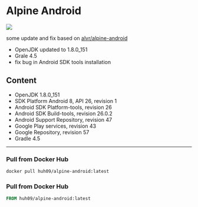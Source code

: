 # Alpine Android
[![](https://images.microbadger.com/badges/image/huh09/alpine-android.svg)](https://microbadger.com/images/huh09/alpine-android)

some update and fix based on [alvr/alpine-android](https://github.com/alvr/alpine-android)
* OpenJDK updated to 1.8.0_151
* Grale 4.5
* fix bug in Android SDK tools installation

## Content
* OpenJDK 1.8.0_151
* SDK Platform Android 8, API 26, revision 1
* Android SDK Platform-tools, revision 26
* Android SDK Build-tools, revision 26.0.2
* Android Support Repository, revision 47
* Google Play services, revision 43
* Google Repository, revision 57
* Gradle 4.5

---

### Pull from Docker Hub
```sh
docker pull huh09/alpine-android:latest
```

### Pull from Docker Hub
```Dockerfile
FROM huh09/alpine-android:latest
```
